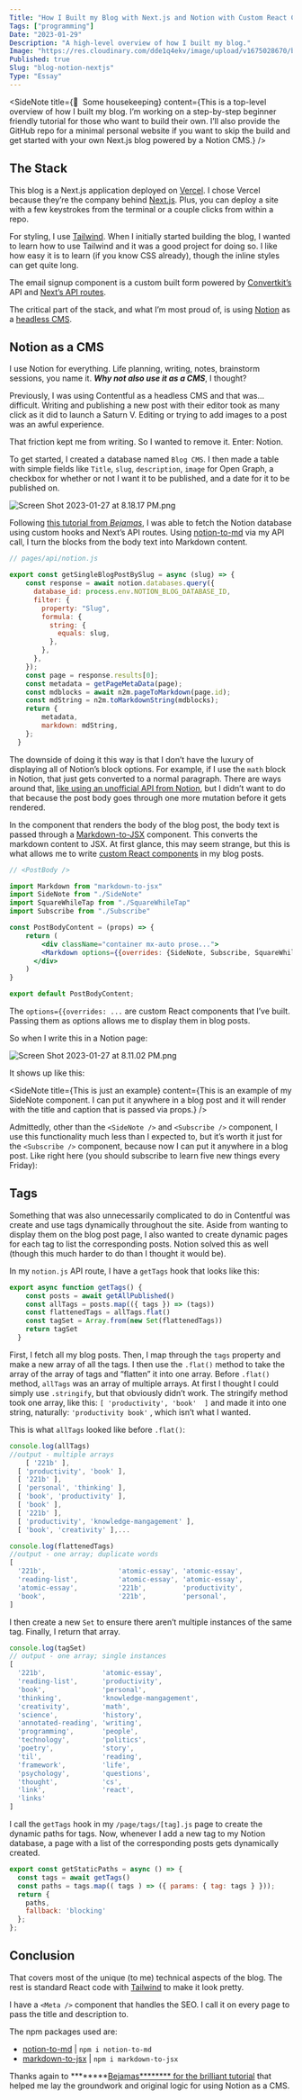 ```yaml
---
Title: "How I Built my Blog with Next.js and Notion with Custom React Components in Blog Posts"
Tags: ["programming"]
Date: "2023-01-29"
Description: "A high-level overview of how I built my blog."
Image: "https://res.cloudinary.com/dde1q4ekv/image/upload/v1675028670/blog_wtsxei.png"
Published: true
Slug: "blog-notion-nextjs"
Type: "Essay"
---
```

<SideNote title={👋  Some housekeeping} content={This is a top-level overview of how I built my blog. I’m working on a step-by-step beginner friendly tutorial for those who want to build their own. I’ll also provide the GitHub repo for a minimal personal website if you want to skip the build and get started with your own Next.js blog powered by a Notion CMS.} />

## The Stack

This blog is a Next.js application deployed on [Vercel](https://vercel.com/). I chose Vercel because they’re the company behind [Next.js](https://vercel.com/solutions/nextjs). Plus, you can deploy a site with a few keystrokes from the terminal or a couple clicks from within a repo.

For styling, I use [Tailwind](https://tailwindcss.com/). When I initially started building the blog, I wanted to learn how to use Tailwind and it was a good project for doing so. I like how easy it is to learn (if you know CSS already), though the inline styles can get quite long.

The email signup component is a custom built form powered by [Convertkit’s](https://convertkit.com/) API and [Next’s API routes](https://nextjs.org/docs/api-routes/introduction).

The critical part of the stack, and what I’m most proud of, is using [Notion](https://www.notion.so/product) as a [headless CMS](https://en.wikipedia.org/wiki/Headless_content_management_system).

## Notion as a CMS

I use Notion for everything. Life planning, writing, notes, brainstorm sessions, you name it. ***********Why not also use it as a CMS***********, I thought?

Previously, I was using Contentful as a headless CMS and that was…difficult. Writing and publishing a new post with their editor took as many click as it did to launch a Saturn V. Editing or trying to add images to a post was an awful experience.

That friction kept me from writing. So I wanted to remove it. Enter: Notion.

To get started, I created a database named `Blog CMS`. I then made a table with simple fields like `Title`, `slug`, `description`, `image` for Open Graph, a checkbox for whether or not I want it to be published, and a date for it to be published on.

![Screen Shot 2023-01-27 at 8.18.17 PM.png](How%20I%20Built%20my%20Blog%20with%20Next%20js%20and%20Notion%20with%20C%20d1b778f49e524b6aa67dbf49ae259f6c/Screen_Shot_2023-01-27_at_8.18.17_PM.png)

Following [this tutorial from *Bejamas*](https://bejamas.io/blog/how-to-create-next-js-blog-using-notion-as-a-cms/), I was able to fetch the Notion database using custom hooks and Next’s API routes. Using [notion-to-md](https://github.com/souvikinator/notion-to-md) via my API call, I turn the blocks from the body text into Markdown content.

```jsx
// pages/api/notion.js

export const getSingleBlogPostBySlug = async (slug) => {
    const response = await notion.databases.query({
      database_id: process.env.NOTION_BLOG_DATABASE_ID,
      filter: {
        property: "Slug",
        formula: {
          string: {
            equals: slug,
          },
        },
      },
    });
    const page = response.results[0];
    const metadata = getPageMetaData(page);
    const mdblocks = await n2m.pageToMarkdown(page.id);
    const mdString = n2m.toMarkdownString(mdblocks);
    return {
        metadata,
        markdown: mdString,
    };
  }
```

The downside of doing it this way is that I don’t have the luxury of displaying all of Notion’s block options. For example, if I use the `math` block in Notion, that just gets converted to a normal paragraph. There are ways around that, [like using an unofficial API from Notion](https://github.com/NotionX/react-notion-x), but I didn’t want to do that because the post body goes through one more mutation before it gets rendered.

In the component that renders the body of the blog post, the body text is passed through a [Markdown-to-JSX](https://www.npmjs.com/package/markdown-to-jsx) component. This converts the markdown content to JSX. At first glance, this may seem strange, but this is what allows me to write [custom React components](https://github.com/dmabery/dltn.io/blob/main/components/Subscribe.js) in my blog posts.

```jsx
// <PostBody />

import Markdown from "markdown-to-jsx"
import SideNote from "./SideNote"
import SquareWhileTap from "./SquareWhileTap"
import Subscribe from "./Subscribe"

const PostBodyContent = (props) => {
    return (
	    <div className="container mx-auto prose...">
        <Markdown options={{overrides: {SideNote, Subscribe, SquareWhileTap}}}>{props.content || ''}</Markdown>
      </div>
    )
}

export default PostBodyContent;
```

The `options={{overrides: ...` are custom React components that I’ve built. Passing them as options allows me to display them in blog posts.

So when I write this in a Notion page:

![Screen Shot 2023-01-27 at 8.11.02 PM.png](How%20I%20Built%20my%20Blog%20with%20Next%20js%20and%20Notion%20with%20C%20d1b778f49e524b6aa67dbf49ae259f6c/Screen_Shot_2023-01-27_at_8.11.02_PM.png)

It shows up like this:

<SideNote title={This is just an example} content={This is an example of my SideNote component. I can put it anywhere in a blog post and it will render with the title and caption that is passed via props.} />

Admittedly, other than the `<SideNote />` and `<Subscribe />` component, I use this functionality much less than I expected to, but it’s worth it just for the `<Subscribe />` component, because now I can put it anywhere in a blog post. Like right here (you should subscribe to learn five new things every Friday):

<Subscribe />

## Tags

Something that was also unnecessarily complicated to do in Contentful was create and use tags dynamically throughout the site. Aside from wanting to display them on the blog post page, I also wanted to create dynamic pages for each tag to list the corresponding posts. Notion solved this as well (though this much harder to do than I thought it would be).

In my `notion.js` API route, I have a `getTags` hook that looks like this:

```jsx
export async function getTags() {
    const posts = await getAllPublished()
    const allTags = posts.map(({ tags }) => (tags))
    const flattenedTags = allTags.flat()
    const tagSet = Array.from(new Set(flattenedTags))
    return tagSet
  }
```

First, I fetch all my blog posts. Then, I map through the `tags` property and make a new array of all the tags. I then use the `.flat()` method to take the array of the array of tags and “flatten” it into one array. Before `.flat()` method, `allTags` was an array of multiple arrays. At first I thought I could simply use `.stringify`, but that obviously didn’t work. The stringify method took one array, like this: `[ 'productivity', 'book'  ]` and made it into one string, naturally: `'productivity book'` , which isn’t what I wanted.

This is what `allTags` looked like before `.flat()`:

```jsx
console.log(allTags)
//output - multiple arrays
	[ '221b' ],
  [ 'productivity', 'book' ],
  [ '221b' ],
  [ 'personal', 'thinking' ],
  [ 'book', 'productivity' ],
  [ 'book' ],
  [ '221b' ],
  [ 'productivity', 'knowledge-mangagement' ],
  [ 'book', 'creativity' ],...

console.log(flattenedTags)
//output - one array; duplicate words
[
  '221b',                  'atomic-essay', 'atomic-essay',
  'reading-list',          'atomic-essay', 'atomic-essay',
  'atomic-essay',          '221b',         'productivity',
  'book',                  '221b',         'personal',
]
```

I then create a new `Set` to ensure there aren’t multiple instances of the same tag. Finally, I return that array.

```jsx
console.log(tagSet)
// output - one array; single instances
[
  '221b',              'atomic-essay',
  'reading-list',      'productivity',
  'book',              'personal',
  'thinking',          'knowledge-mangagement',
  'creativity',        'math',
  'science',           'history',
  'annotated-reading', 'writing',
  'programming',       'people',
  'technology',        'politics',
  'poetry',            'story',
  'til',               'reading',
  'framework',         'life',
  'psychology',        'questions',
  'thought',           'cs',
  'link',              'react',
  'links'
]
```

I call the `getTags` hook in my `/page/tags/[tag].js` page to create the dynamic paths for tags. Now, whenever I add a new tag to my Notion database, a page with a list of the corresponding posts gets dynamically created.

```jsx
export const getStaticPaths = async () => {
  const tags = await getTags()
  const paths = tags.map(( tags ) => ({ params: { tag: tags } }));
  return {
    paths,
    fallback: 'blocking'
  };
};
```

## Conclusion

That covers most of the unique (to me) technical aspects of the blog. The rest is standard React code with [Tailwind](https://tailwindcss.com/) to make it look pretty.

I have a `<Meta />` component that handles the SEO. I call it on every page to pass the title and description to.

The npm packages used are:

- [notion-to-md](https://github.com/souvikinator/notion-to-md) | `npm i notion-to-md`
- [markdown-to-jsx](https://www.npmjs.com/package/markdown-to-jsx) | `npm i markdown-to-jsx`

Thanks again to ********[Bejamas******** for the brilliant tutorial](https://bejamas.io/blog/how-to-create-next-js-blog-using-notion-as-a-cms/) that helped me lay the groundwork and original logic for using Notion as a CMS.
